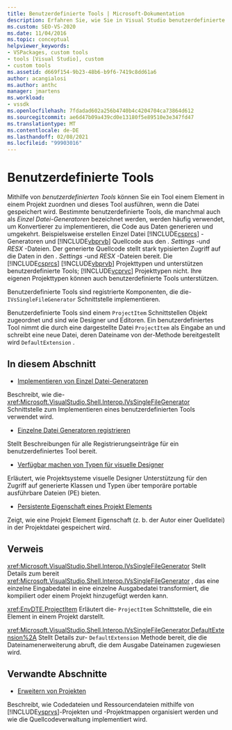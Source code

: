 ```yaml
---
title: Benutzerdefinierte Tools | Microsoft-Dokumentation
description: Erfahren Sie, wie Sie in Visual Studio benutzerdefinierte Tools erstellen, die ein Tool einem Element in einem Projekt zuordnen und dieses Tool ausführen, wenn die Datei gespeichert wird.
ms.custom: SEO-VS-2020
ms.date: 11/04/2016
ms.topic: conceptual
helpviewer_keywords:
- VSPackages, custom tools
- tools [Visual Studio], custom
- custom tools
ms.assetid: d669f154-9b23-48b6-b9f6-7419c8dd61a6
author: acangialosi
ms.author: anthc
manager: jmartens
ms.workload:
- vssdk
ms.openlocfilehash: 7fdadad602a256b4740b4c4204704ca73864d612
ms.sourcegitcommit: ae6d47b09a439cd0e13180f5e89510e3e347fd47
ms.translationtype: MT
ms.contentlocale: de-DE
ms.lasthandoff: 02/08/2021
ms.locfileid: "99903016"
---
```

# <a name="custom-tools"></a>Benutzerdefinierte Tools
Mithilfe von *benutzerdefinierten Tools* können Sie ein Tool einem Element in einem Projekt zuordnen und dieses Tool ausführen, wenn die Datei gespeichert wird. Bestimmte benutzerdefinierte Tools, die manchmal auch als *Einzel Datei-Generatoren* bezeichnet werden, werden häufig verwendet, um Konvertierer zu implementieren, die Code aus Daten generieren und umgekehrt. Beispielsweise erstellen Einzel Datei [!INCLUDE[csprcs](../../data-tools/includes/csprcs_md.md)] -Generatoren und [!INCLUDE[vbprvb](../../code-quality/includes/vbprvb_md.md)] Quellcode aus den *. Settings* -und *RESX* -Dateien. Der generierte Quellcode stellt stark typisierten Zugriff auf die Daten in den *. Settings* -und *RESX* -Dateien bereit. Die [!INCLUDE[csprcs](../../data-tools/includes/csprcs_md.md)] [!INCLUDE[vbprvb](../../code-quality/includes/vbprvb_md.md)] Projekttypen und unterstützen benutzerdefinierte Tools; [!INCLUDE[vcprvc](../../code-quality/includes/vcprvc_md.md)] Projekttypen nicht. Ihre eigenen Projekttypen können auch benutzerdefinierte Tools unterstützen.

 Benutzerdefinierte Tools sind registrierte Komponenten, die die- `IVsSingleFileGenerator` Schnittstelle implementieren.

 Benutzerdefinierte Tools sind einem `ProjectItem` Schnittstellen Objekt zugeordnet und sind wie Designer und Editoren. Ein benutzerdefiniertes Tool nimmt die durch eine dargestellte Datei `ProjectItem` als Eingabe an und schreibt eine neue Datei, deren Dateiname von der-Methode bereitgestellt wird `DefaultExtension` .

## <a name="in-this-section"></a>In diesem Abschnitt
- [Implementieren von Einzel Datei-Generatoren](../../extensibility/internals/implementing-single-file-generators.md)

 Beschreibt, wie die- <xref:Microsoft.VisualStudio.Shell.Interop.IVsSingleFileGenerator> Schnittstelle zum Implementieren eines benutzerdefinierten Tools verwendet wird.

- [Einzelne Datei Generatoren registrieren](../../extensibility/internals/registering-single-file-generators.md)

 Stellt Beschreibungen für alle Registrierungseinträge für ein benutzerdefiniertes Tool bereit.

- [Verfügbar machen von Typen für visuelle Designer](../../extensibility/internals/exposing-types-to-visual-designers.md)

 Erläutert, wie Projektsysteme visuelle Designer Unterstützung für den Zugriff auf generierte Klassen und Typen über temporäre portable ausführbare Dateien (PE) bieten.

- [Persistente Eigenschaft eines Projekt Elements](../../extensibility/persisting-the-property-of-a-project-item.md)

 Zeigt, wie eine Projekt Element Eigenschaft (z. b. der Autor einer Quelldatei) in der Projektdatei gespeichert wird.

## <a name="reference"></a>Verweis
 <xref:Microsoft.VisualStudio.Shell.Interop.IVsSingleFileGenerator> Stellt Details zum bereit <xref:Microsoft.VisualStudio.Shell.Interop.IVsSingleFileGenerator> , das eine einzelne Eingabedatei in eine einzelne Ausgabedatei transformiert, die kompiliert oder einem Projekt hinzugefügt werden kann.

 <xref:EnvDTE.ProjectItem> Erläutert die- `ProjectItem` Schnittstelle, die ein Element in einem Projekt darstellt.

 <xref:Microsoft.VisualStudio.Shell.Interop.IVsSingleFileGenerator.DefaultExtension%2A> Stellt Details zur- `DefaultExtension` Methode bereit, die die Dateinamenerweiterung abruft, die dem Ausgabe Dateinamen zugewiesen wird.

## <a name="related-sections"></a>Verwandte Abschnitte
- [Erweitern von Projekten](../../extensibility/extending-projects.md)

 Beschreibt, wie Codedateien und Ressourcendateien mithilfe von [!INCLUDE[vsprvs](../../code-quality/includes/vsprvs_md.md)]-Projekten und -Projektmappen organisiert werden und wie die Quellcodeverwaltung implementiert wird.
